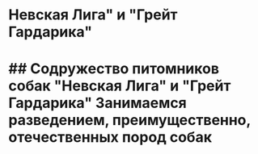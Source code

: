 <p align="center"><h1>Невская Лига" и "Грейт Гардарика"<h1></p>
<p> ## Содружество питомников собак "Невская Лига" и "Грейт Гардарика"
Занимаемся разведением, преимущественно, отечественных пород собак<p>
